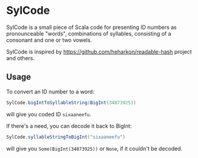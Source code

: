# SylCode

SylCode is a small piece of Scala code for presenting ID numbers
as pronounceable "words", combinations of syllables, consisting of
a consonant and one or two vowels.

SylCode is inspired by https://github.com/heharkon/readable-hash project
and others.

## Usage

To convert an ID number to a word:

```scala
SylCode.bigIntToSyllableString(BigInt(34873925))
```

will give you coded ID `sixaaneefu`.

If there's a need, you can decode it back to BigInt:

```scala
SylCode.syllableStringToBigInt("sixaaneefu")
```

will give you `Some(BigInt(34873925))` or `None`, if it couldn't
be decoded.
